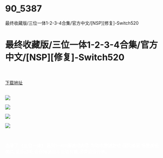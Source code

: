 # 90_5387
最终收藏版/三位一体1-2-3-4合集/官方中文/[NSP][修复]-Switch520
# 最终收藏版/三位一体1-2-3-4合集/官方中文/[NSP][修复]-Switch520
 <br/></br>
[下载地址](https://www.switch520.cc/article/5387 "下载地址")
<br/></br>

<p><span style="color: #ffffff;"><strong><img src="https://www.switch520.cc/muke_img/upload_art_editor_20210205-1_7708e91f1f0f094ba2b9a41f9caaa8d7.jpg"></strong></span></p>
<p><span style="color: #ffffff;"><strong><img src="https://www.switch520.cc/muke_img/upload_art_editor_20210205-1_84df0ded928d1fa03fdcc0058ed037da.jpg"></strong></span></p>
<p><span style="color: #ffffff;"><strong><img src="https://www.switch520.cc/muke_img/upload_art_editor_20210205-1_2fc6d9071d86750fafca69ec9808aaf7.jpg"></strong></span></p>
<p><span style="color: #ffffff;"><strong><img src="https://www.switch520.cc/muke_img/upload_art_editor_20210205-1_0ea8daa986d73f6a57cc68ee8546ad5d.jpg"></strong></span></p>
<p>&nbsp;</p>
<p><span style="color: #ffffff;"><strong>收录了&nbsp;《三位一体》&nbsp;系列1~4四部游戏内容,为动作解谜游戏,画风绮丽,场景美轮美奂,音乐动听,合作解谜战斗玩法有趣,非常适合开黑。</strong></span></p>
<p>&nbsp;</p>
